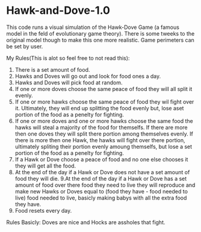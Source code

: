 # Hawk-and-Dove-1.0
This code runs a visual simulation of the Hawk-Dove Game (a famous model in the feld of evolutionary game theory). There is some tweeks to the original  model though to make this one more realistic.  Game perimeters can be set by user.

My Rules(This is alot so feel free to not read this): 
1. There is a set amount of food.
2. Hawks and Doves will go out and look for food ones a day.
3. Hawks and Doves  will pick food at random.
4. If one or more doves choose the same peace of food they will all split it evenly.
5. If one or more hawks choose the same peace of food they wil fight over it. Ultimately, they will end up splitting the food evenly but, lose aset portion of the food as a penelty for fighting.
6. If one or more doves  and  one or more hawks choose the same food the hawks will steal a majority of the food for themselfs. If there are more then one doves they will split there portion among themselves evenly. If there is more then one Hawk, the hawks will fight over there portion, ultimately spliting their portion evenly amoung themselfs, but lose  a set portion of the food as a penelty for fighting.
7. If a Hawk or Dove choose a peace of food and no one else chooses it they will get all the food.
8. At the end of the day if a Hawk or Dove does not have a set amount of food they will die.
9.At the end of the day if a Hawk or Dove has a set amount of food over there food they need to live they will reproduce and make new Hawks or Doves equal to (food they have - food needed to live) food needed to live, basicly making babys with all the extra food they have.
10. Food resets every day.

Rules Basicly: Doves are nice and Hocks are assholes that fight.
